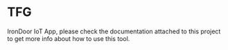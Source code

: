 # TFG
IronDoor IoT App, please check the documentation attached to this project to get more info about how to use this tool.
